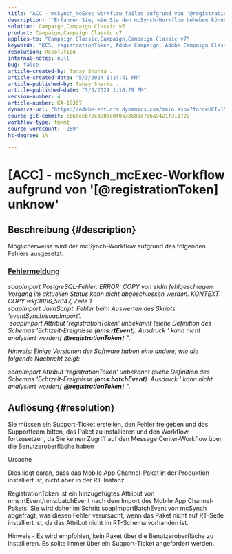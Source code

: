 ```yaml
---
title: "ACC - mcSynch_mcExec workflow failed aufgrund von '@registrationToken unknow'"
description: '"Erfahren Sie, wie Sie den mcSynch-Workflow beheben können, der aufgrund eines Fehlers bei der Auswertung des Skripts "eventSynch/soapImport"in den Status "Ausgesetzt"versetzt wird."'
solution: Campaign,Campaign Classic v7
product: Campaign,Campaign Classic v7
applies-to: "Campaign Classic,Campaign,Campaign Classic v7"
keywords: "KCS, registrationToken, Adobe Campaign, Adobe Campaign Classic, ACC, mcSynch_mcExec-Workflow schlägt fehl, Fehlerbehebung"
resolution: Resolution
internal-notes: null
bug: false
article-created-by: Tanay Sharma .
article-created-date: "5/3/2024 1:14:41 PM"
article-published-by: Tanay Sharma .
article-published-date: "5/3/2024 1:18:29 PM"
version-number: 4
article-number: KA-19367
dynamics-url: "https://adobe-ent.crm.dynamics.com/main.aspx?forceUCI=1&pagetype=entityrecord&etn=knowledgearticle&id=3ba19b17-4f09-ef11-9f8a-6045bd026dc7"
source-git-commit: c66deeb72c320dc0f0a38588c7c6a9421f311720
workflow-type: tm+mt
source-wordcount: '269'
ht-degree: 1%

---
```


# [ACC] - mcSynch_mcExec-Workflow aufgrund von &#39;[@registrationToken] unknow&#39;

## Beschreibung {#description}


Möglicherweise wird der mcSynch-Workflow aufgrund des folgenden Fehlers ausgesetzt:



### <u>Fehlermeldung</u>

*soapImport PostgreSQL-Fehler: ERROR: COPY von stdin fehlgeschlagen: Vorgang im aktuellen Status kann nicht abgeschlossen werden. KONTEXT: COPY wkf3886_56147, Zeile 1
<br>soapImport JavaScript: Fehler beim Auswerten des Skripts &#39;eventSynch/soapImport&#39;.
<br> soapImport Attribut &#39;registrationToken&#39; unbekannt (siehe Definition des Schemas &#39;Echtzeit-Ereignisse (<b>nms:rtEvent</b>). Ausdruck &#39; kann nicht analysiert werden`[` <b>@registrationToken</b>`]` &quot;.*

*Hinweis: Einige Versionen der Software haben eine andere, wie die folgende Nachricht zeigt:*

*soapImport Attribut &#39;registrationToken&#39; unbekannt (siehe Definition des Schemas &#39;Echtzeit-Ereignisse (<b>nms:batchEvent</b>). Ausdruck &#39; kann nicht analysiert werden`[` <b>@registrationToken</b>`]` &quot;.*


## Auflösung {#resolution}


Sie müssen ein Support-Ticket erstellen, den Fehler freigeben und das Supportteam bitten, das Paket zu installieren und den Workflow fortzusetzen, da Sie keinen Zugriff auf den Message Center-Workflow über die Benutzeroberfläche haben



Ursache

Dies liegt daran, dass das Mobile App Channel-Paket in der Produktion installiert ist, nicht aber in der RT-Instanz.

RegistrationToken ist ein hinzugefügtes Attribut von nms:rtEvent/nms:batchEvent nach dem Import des Mobile App Channel-Pakets. Sie wird daher im Schritt soapImportBatchEvent von mcSynch abgefragt, was diesen Fehler verursacht, wenn das Paket nicht auf RT-Seite installiert ist, da das Attribut nicht im RT-Schema vorhanden ist.



Hinweis - Es wird empfohlen, kein Paket über die Benutzeroberfläche zu installieren. Es sollte immer über ein Support-Ticket angefordert werden.
